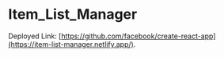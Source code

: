 # Item_List_Manager

Deployed Link: [https://github.com/facebook/create-react-app](https://item-list-manager.netlify.app/).

